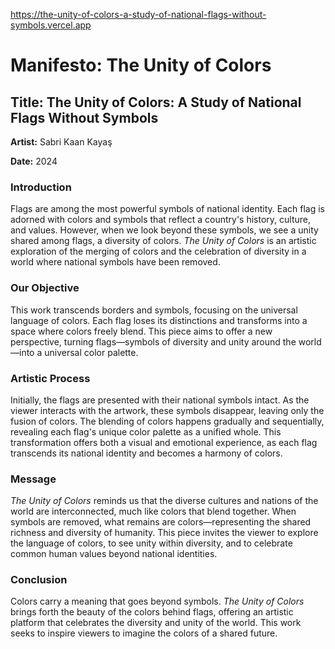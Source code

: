 https://the-unity-of-colors-a-study-of-national-flags-without-symbols.vercel.app

# Manifesto: The Unity of Colors

## Title: The Unity of Colors: A Study of National Flags Without Symbols

**Artist:** Sabri Kaan Kayaş

**Date:** 2024

### Introduction
Flags are among the most powerful symbols of national identity. Each flag is adorned with colors and symbols that reflect a country's history, culture, and values. However, when we look beyond these symbols, we see a unity shared among flags, a diversity of colors. *The Unity of Colors* is an artistic exploration of the merging of colors and the celebration of diversity in a world where national symbols have been removed.

### Our Objective
This work transcends borders and symbols, focusing on the universal language of colors. Each flag loses its distinctions and transforms into a space where colors freely blend. This piece aims to offer a new perspective, turning flags—symbols of diversity and unity around the world—into a universal color palette.

### Artistic Process
Initially, the flags are presented with their national symbols intact. As the viewer interacts with the artwork, these symbols disappear, leaving only the fusion of colors. The blending of colors happens gradually and sequentially, revealing each flag's unique color palette as a unified whole. This transformation offers both a visual and emotional experience, as each flag transcends its national identity and becomes a harmony of colors.

### Message
*The Unity of Colors* reminds us that the diverse cultures and nations of the world are interconnected, much like colors that blend together. When symbols are removed, what remains are colors—representing the shared richness and diversity of humanity. This piece invites the viewer to explore the language of colors, to see unity within diversity, and to celebrate common human values beyond national identities.

### Conclusion
Colors carry a meaning that goes beyond symbols. *The Unity of Colors* brings forth the beauty of the colors behind flags, offering an artistic platform that celebrates the diversity and unity of the world. This work seeks to inspire viewers to imagine the colors of a shared future.
